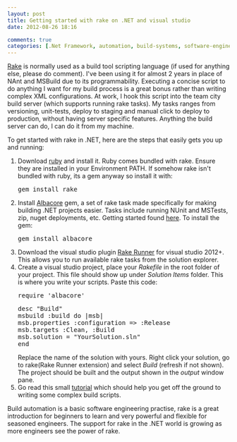 ```yaml
---
layout: post
title: Getting started with rake on .NET and visual studio
date: 2012-08-26 18:16

comments: true
categories: [.Net Framework, automation, build-systems, software-engineering]
---
```

<a href="http://rake.rubyforge.org/">Rake</a> is normally used as a build tool scripting language (if used for anything else, please do comment). I've been using it for almost 2 years in place of NAnt and MSBuild due to its programmability. Executing a concise script to do anything I want for my build process is a great bonus rather than writing complex XML configurations. At work, I hook this script into the team city build server (which supports running rake tasks). My tasks ranges from versioning, unit-tests, deploy to staging and manual click to deploy to production, without having server specific features. Anything the build server can do, I can do it from my machine.

To get started with rake in .NET, here are the steps that easily gets you up and running:
<ol>
	<li>Download <a href="http://www.ruby-lang.org/en/downloads/">ruby</a> and install it. Ruby comes bundled with rake. Ensure they are installed in your Environment PATH. If somehow rake isn't bundled with ruby, its a gem anyway so install it with:
<pre>gem install rake</pre>
</li>
	<li>Install <a href="http://albacorebuild.net/">Albacore</a> gem, a set of rake task made specifically for making building .NET projects easier. Tasks include running NUnit and MSTests, zip, nuget deployments, etc. Getting started found <a href="https://github.com/Albacore/albacore/wiki/Getting-Started">here</a>. To install the gem:
<pre>gem install albacore</pre>
</li>
	<li>Download the visual studio plugin <a href="http://visualstudiogallery.msdn.microsoft.com/551978a5-68e3-452b-9067-22ef237ce929">Rake Runner</a> for visual studio 2012+. This allows you to run available rake tasks from the solution explorer.</li>
	<li>Create a visual studio project, place your <em>Rakefile </em>in the root folder of your project. This file should show up under <em>Solution Items </em>folder. This is where you write your scripts. Paste this code:
<pre>require 'albacore'</pre>
<pre>desc "Build"
msbuild :build do |msb|
msb.properties :configuration =&gt; :Release
msb.targets :Clean, :Build
msb.solution = "YourSolution.sln"
end</pre>
Replace the name of the solution with yours. Right click your solution, go to rake(Rake Runner extension) and select <em>Build </em>(refresh if not shown). The project should be built and the output shown in the <em>output </em>window pane.</li>
	<li>Go read this small <a href="http://jasonseifer.com/2010/04/06/rake-tutorial">tutorial</a> which should help you get off the ground to writing some complex build scripts.</li>
</ol>
<div>Build automation is a basic software engineering practise, rake is a great introduction for beginners to learn and very powerful and flexible for seasoned engineers. The support for rake in the .NET world is growing as more engineers see the power of rake.</div>
